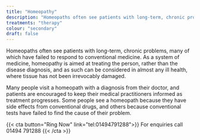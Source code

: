 ```yaml
---
title: "Homeopathy"
description: "Homeopaths often see patients with long-term, chronic problems, many of which have failed to respond to conventional medicine."
treatments: "therapy"
colour: "secondary"
draft: false
---
```


Homeopaths often see patients with long-term, chronic problems, many of which have failed to respond to conventional medicine. As a system of medicine, homeopathy is aimed at treating the person, rather than the disease diagnosis, and as such can be considered in almost any ill health, where tissue has not been irrevocably damaged.

Many people visit a homeopath with a diagnosis from their doctor, and patients are encouraged to keep their medical practitioners informed as treatment progresses. Some people see a homeopath because they have side effects from conventional drugs, and others because conventional tests have failed to find the cause of their problem.

{{< cta button="Ring Now" link="tel:01494791288">}}
For enquiries call 01494 791288
{{< /cta >}}